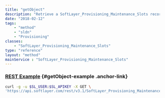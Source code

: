 ```yaml
---
title: "getObject"
description: "Retrieve a SoftLayer_Provisioning_Maintenance_Slots record."
date: "2018-02-12"
tags:
    - "method"
    - "sldn"
    - "Provisioning"
classes:
    - "SoftLayer_Provisioning_Maintenance_Slots"
type: "reference"
layout: "method"
mainService : "SoftLayer_Provisioning_Maintenance_Slots"
---
```


### [REST Example](#getObject-example) <a href="/article/rest/"><i class="fas fa-question"></i></a> {#getObject-example .anchor-link} 
```bash
curl -g -u $SL_USER:$SL_APIKEY -X GET \
'https://api.softlayer.com/rest/v3.1/SoftLayer_Provisioning_Maintenance_Slots/{SoftLayer_Provisioning_Maintenance_SlotsID}/getObject'
```
